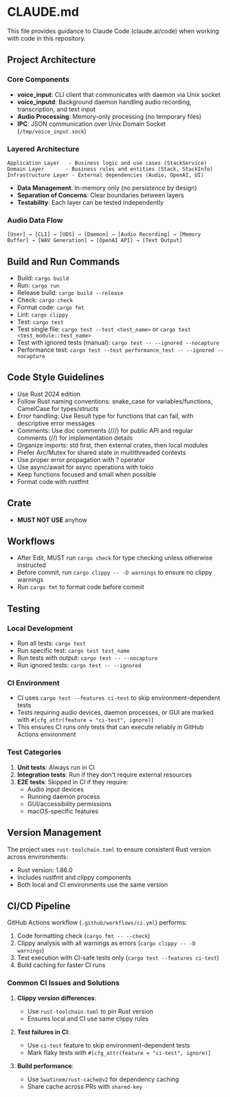 # CLAUDE.md

This file provides guidance to Claude Code (claude.ai/code) when working with code in this repository.

## Project Architecture

### Core Components

- **voice_input**: CLI client that communicates with daemon via Unix socket
- **voice_inputd**: Background daemon handling audio recording, transcription, and text input
- **Audio Processing**: Memory-only processing (no temporary files)
- **IPC**: JSON communication over Unix Domain Socket (`/tmp/voice_input.sock`)

### Layered Architecture

```
Application Layer   - Business logic and use cases (StackService)
Domain Layer       - Business rules and entities (Stack, StackInfo)
Infrastructure Layer - External dependencies (Audio, OpenAI, UI)
```

- **Data Management**: In-memory only (no persistence by design)
- **Separation of Concerns**: Clear boundaries between layers
- **Testability**: Each layer can be tested independently

### Audio Data Flow

```
[User] → [CLI] → [UDS] → [Daemon] → [Audio Recording] → [Memory Buffer] → [WAV Generation] → [OpenAI API] → [Text Output]
```

## Build and Run Commands

- Build: `cargo build`
- Run: `cargo run`
- Release build: `cargo build --release`
- Check: `cargo check`
- Format code: `cargo fmt`
- Lint: `cargo clippy`
- Test: `cargo test`
- Test single file: `cargo test --test <test_name>` or `cargo test <test_module::test_name>`
- Test with ignored tests (manual): `cargo test -- --ignored --nocapture`
- Performance test: `cargo test --test performance_test -- --ignored --nocapture`

## Code Style Guidelines

- Use Rust 2024 edition
- Follow Rust naming conventions: snake_case for variables/functions, CamelCase for types/structs
- Error handling: Use Result type for functions that can fail, with descriptive error messages
- Comments: Use doc comments (///) for public API and regular comments (//) for implementation details
- Organize imports: std first, then external crates, then local modules
- Prefer Arc/Mutex for shared state in multithreaded contexts
- Use proper error propagation with ? operator
- Use async/await for async operations with tokio
- Keep functions focused and small when possible
- Format code with rustfmt

## Crate

- **MUST NOT USE** anyhow

## Workflows

- After Edit, MUST run `cargo check` for type checking unless otherwise instructed
- Before commit, run `cargo clippy -- -D warnings` to ensure no clippy warnings
- Run `cargo fmt` to format code before commit

## Testing

### Local Development

- Run all tests: `cargo test`
- Run specific test: `cargo test test_name`
- Run tests with output: `cargo test -- --nocapture`
- Run ignored tests: `cargo test -- --ignored`

### CI Environment

- CI uses `cargo test --features ci-test` to skip environment-dependent tests
- Tests requiring audio devices, daemon processes, or GUI are marked with `#[cfg_attr(feature = "ci-test", ignore)]`
- This ensures CI runs only tests that can execute reliably in GitHub Actions environment

### Test Categories

1. **Unit tests**: Always run in CI
2. **Integration tests**: Run if they don't require external resources
3. **E2E tests**: Skipped in CI if they require:
   - Audio input devices
   - Running daemon process
   - GUI/accessibility permissions
   - macOS-specific features

## Version Management

The project uses `rust-toolchain.toml` to ensure consistent Rust version across environments:

- Rust version: 1.86.0
- Includes rustfmt and clippy components
- Both local and CI environments use the same version

## CI/CD Pipeline

GitHub Actions workflow (`.github/workflows/ci.yml`) performs:

1. Code formatting check (`cargo fmt -- --check`)
2. Clippy analysis with all warnings as errors (`cargo clippy -- -D warnings`)
3. Test execution with CI-safe tests only (`cargo test --features ci-test`)
4. Build caching for faster CI runs

### Common CI Issues and Solutions

1. **Clippy version differences**:

   - Use `rust-toolchain.toml` to pin Rust version
   - Ensures local and CI use same clippy rules

2. **Test failures in CI**:

   - Use `ci-test` feature to skip environment-dependent tests
   - Mark flaky tests with `#[cfg_attr(feature = "ci-test", ignore)]`

3. **Build performance**:
   - Use `Swatinem/rust-cache@v2` for dependency caching
   - Share cache across PRs with `shared-key`
